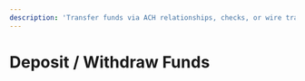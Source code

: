 ```yaml
---
description: 'Transfer funds via ACH relationships, checks, or wire transfers'
---
```


# Deposit / Withdraw Funds

